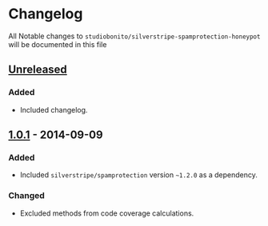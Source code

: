 # Changelog

All Notable changes to `studiobonito/silverstripe-spamprotection-honeypot` will be documented in this file

## [Unreleased]
### Added
- Included changelog.

## [1.0.1] - 2014-09-09
### Added
- Included `silverstripe/spamprotection` version `~1.2.0` as a dependency.

### Changed
- Excluded methods from code coverage calculations.

[Unreleased]: https://github.com/studiobonito/silverstripe-spamprotection-honeypot/compare/1.0.1...HEAD
[1.0.1]: https://github.com/studiobonito/silverstripe-spamprotection-honeypot/compare/1.0.0...1.0.1